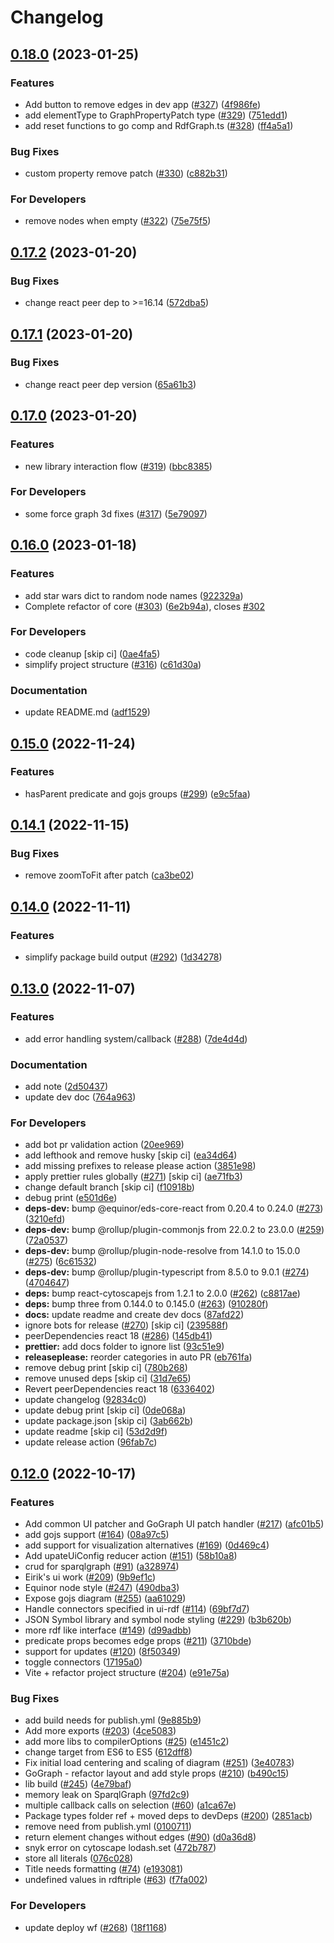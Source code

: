 # Changelog

## [0.18.0](https://github.com/equinor/rdf-graph/compare/v0.17.2...v0.18.0) (2023-01-25)


### Features

* Add button to remove edges in dev app ([#327](https://github.com/equinor/rdf-graph/issues/327)) ([4f986fe](https://github.com/equinor/rdf-graph/commit/4f986fe2c2fb3d8851229cee98347e027c080e84))
* add elementType to GraphPropertyPatch type ([#329](https://github.com/equinor/rdf-graph/issues/329)) ([751edd1](https://github.com/equinor/rdf-graph/commit/751edd10e228cd0f9f3c0a56ff8f6a36e1c12bc4))
* add reset functions to go comp and RdfGraph.ts ([#328](https://github.com/equinor/rdf-graph/issues/328)) ([ff4a5a1](https://github.com/equinor/rdf-graph/commit/ff4a5a14ef679fc4ca77d2ddb713f318b6c62612))


### Bug Fixes

* custom property remove patch ([#330](https://github.com/equinor/rdf-graph/issues/330)) ([c882b31](https://github.com/equinor/rdf-graph/commit/c882b3181459e5921e5ebca4fa67b9d37f145c69))


### For Developers

* remove nodes when empty ([#322](https://github.com/equinor/rdf-graph/issues/322)) ([75e75f5](https://github.com/equinor/rdf-graph/commit/75e75f5ff57ddf6c4959f2dbc75968112ecc04ea))

## [0.17.2](https://github.com/equinor/rdf-graph/compare/v0.17.1...v0.17.2) (2023-01-20)


### Bug Fixes

* change react peer dep to &gt;=16.14 ([572dba5](https://github.com/equinor/rdf-graph/commit/572dba50aa613486bff847b6668fd96880a2bc11))

## [0.17.1](https://github.com/equinor/rdf-graph/compare/v0.17.0...v0.17.1) (2023-01-20)


### Bug Fixes

* change react peer dep version ([65a61b3](https://github.com/equinor/rdf-graph/commit/65a61b38e5c97de1478c4e5fd8dd53a257faaf7c))

## [0.17.0](https://github.com/equinor/rdf-graph/compare/v0.16.0...v0.17.0) (2023-01-20)


### Features

* new library interaction flow ([#319](https://github.com/equinor/rdf-graph/issues/319)) ([bbc8385](https://github.com/equinor/rdf-graph/commit/bbc8385b692539096443bfabe0a0a431f0e0ab98))


### For Developers

* some force graph 3d fixes ([#317](https://github.com/equinor/rdf-graph/issues/317)) ([5e79097](https://github.com/equinor/rdf-graph/commit/5e79097dbf86f0ba38745c49eb89c63bbc5c7249))

## [0.16.0](https://github.com/equinor/rdf-graph/compare/v0.15.1...v0.16.0) (2023-01-18)


### Features

* add star wars dict to random node names ([922329a](https://github.com/equinor/rdf-graph/commit/922329a4e60a3dcbc6f9a784acda127f18755f29))
* Complete refactor of core ([#303](https://github.com/equinor/rdf-graph/issues/303)) ([6e2b94a](https://github.com/equinor/rdf-graph/commit/6e2b94aa082ac9437160d4773c4550d1db104959)), closes [#302](https://github.com/equinor/rdf-graph/issues/302)


### For Developers

* code cleanup [skip ci] ([0ae4fa5](https://github.com/equinor/rdf-graph/commit/0ae4fa53c1925f424a3cf643465e443fcd1ebcfe))
* simplify project structure ([#316](https://github.com/equinor/rdf-graph/issues/316)) ([c61d30a](https://github.com/equinor/rdf-graph/commit/c61d30a2aa108901a6c711f3f2b2bbe31cae2df8))


### Documentation

* update README.md ([adf1529](https://github.com/equinor/rdf-graph/commit/adf152906dff3bfdbf1305983a91c784b58ea83b))

## [0.15.0](https://github.com/equinor/rdf-graph/compare/v0.14.1...v0.15.0) (2022-11-24)


### Features

* hasParent predicate and gojs groups ([#299](https://github.com/equinor/rdf-graph/issues/299)) ([e9c5faa](https://github.com/equinor/rdf-graph/commit/e9c5faa6dcde426ffb1e4f03de3d35c87aad03ba))

## [0.14.1](https://github.com/equinor/rdf-graph/compare/v0.14.0...v0.14.1) (2022-11-15)


### Bug Fixes

* remove zoomToFit after patch ([ca3be02](https://github.com/equinor/rdf-graph/commit/ca3be020ae49e95a97c186a49bfcd38429ef6192))

## [0.14.0](https://github.com/equinor/rdf-graph/compare/v0.13.0...v0.14.0) (2022-11-11)


### Features

* simplify package build output ([#292](https://github.com/equinor/rdf-graph/issues/292)) ([1d34278](https://github.com/equinor/rdf-graph/commit/1d34278ba248c356d87bf22c44fb44c1b28ff71d))

## [0.13.0](https://github.com/equinor/rdf-graph/compare/v0.12.0...v0.13.0) (2022-11-07)


### Features

* add error handling system/callback ([#288](https://github.com/equinor/rdf-graph/issues/288)) ([7de4d4d](https://github.com/equinor/rdf-graph/commit/7de4d4dd08c086154afc871ca63609a7ef6a544b))


### Documentation

* add note ([2d50437](https://github.com/equinor/rdf-graph/commit/2d5043752c86671d1fe5b14b766d0e1723fca9a8))
* update dev doc ([764a963](https://github.com/equinor/rdf-graph/commit/764a9630f273ec0c1fbe381902df445175ab7745))


### For Developers

* add bot pr validation action ([20ee969](https://github.com/equinor/rdf-graph/commit/20ee969e03edd8481701be5b81094d4cb1909d81))
* add lefthook and remove husky [skip ci] ([ea34d64](https://github.com/equinor/rdf-graph/commit/ea34d64b14c597dec1c1e55adbaaf5d39d298b32))
* add missing prefixes to release please action ([3851e98](https://github.com/equinor/rdf-graph/commit/3851e98c27ab0c230fabc4a516d28291f2158e10))
* apply prettier rules globally ([#271](https://github.com/equinor/rdf-graph/issues/271)) [skip ci] ([ae71fb3](https://github.com/equinor/rdf-graph/commit/ae71fb3d9b0243d85a55183a18e6ff4c3be22595))
* change default branch [skip ci] ([f10918b](https://github.com/equinor/rdf-graph/commit/f10918bbbf9fe6b940521d99a231e128f0a1be3b))
* debug print ([e501d6e](https://github.com/equinor/rdf-graph/commit/e501d6ef3b688ca366d8145efeac7e793c2ab673))
* **deps-dev:** bump @equinor/eds-core-react from 0.20.4 to 0.24.0 ([#273](https://github.com/equinor/rdf-graph/issues/273)) ([3210efd](https://github.com/equinor/rdf-graph/commit/3210efd2654af9f5f488a6cf087d0c2e742f6fd7))
* **deps-dev:** bump @rollup/plugin-commonjs from 22.0.2 to 23.0.0 ([#259](https://github.com/equinor/rdf-graph/issues/259)) ([72a0537](https://github.com/equinor/rdf-graph/commit/72a05371168761d8f37b8400365ccacc44351c90))
* **deps-dev:** bump @rollup/plugin-node-resolve from 14.1.0 to 15.0.0 ([#275](https://github.com/equinor/rdf-graph/issues/275)) ([6c61532](https://github.com/equinor/rdf-graph/commit/6c615327879bb03ce6faba9b74578ad142e69e38))
* **deps-dev:** bump @rollup/plugin-typescript from 8.5.0 to 9.0.1 ([#274](https://github.com/equinor/rdf-graph/issues/274)) ([4704647](https://github.com/equinor/rdf-graph/commit/4704647e4de56584e5092a615b0d48fbd0523d1d))
* **deps:** bump react-cytoscapejs from 1.2.1 to 2.0.0 ([#262](https://github.com/equinor/rdf-graph/issues/262)) ([c8817ae](https://github.com/equinor/rdf-graph/commit/c8817aef7433c74f14db3eb75da0ea3734623800))
* **deps:** bump three from 0.144.0 to 0.145.0 ([#263](https://github.com/equinor/rdf-graph/issues/263)) ([910280f](https://github.com/equinor/rdf-graph/commit/910280fd3bfef59ea23144bc935df1101fa1dc1f))
* **docs:** update readme and create dev docs ([87afd22](https://github.com/equinor/rdf-graph/commit/87afd224c0e52b761865a1c7af8ea7ebbd6ce8b4))
* ignore bots for release ([#270](https://github.com/equinor/rdf-graph/issues/270)) [skip ci] ([239588f](https://github.com/equinor/rdf-graph/commit/239588fb2fd25b89058b0afd5c82534c369bcc93))
* peerDependencies react 18 ([#286](https://github.com/equinor/rdf-graph/issues/286)) ([145db41](https://github.com/equinor/rdf-graph/commit/145db4125dbde68d4e846c2feb861e49d7685f4b))
* **prettier:** add docs folder to ignore list ([93c51e9](https://github.com/equinor/rdf-graph/commit/93c51e92fcf4686387db051771fcb27360d82132))
* **releaseplease:** reorder categories in auto PR ([eb761fa](https://github.com/equinor/rdf-graph/commit/eb761faa2b98f6e09bceceb33c722e8567c3d7fe))
* remove debug print [skip ci] ([780b268](https://github.com/equinor/rdf-graph/commit/780b268835e6f29bb6c2e2c1d219aca43e0b7733))
* remove unused deps [skip ci] ([31d7e65](https://github.com/equinor/rdf-graph/commit/31d7e6524978a30a69ac9e072687c0005fcba677))
* Revert peerDependencies react 18 ([6336402](https://github.com/equinor/rdf-graph/commit/633640287c43767b161a3387acd4a35d52071479))
* update changelog ([92834c0](https://github.com/equinor/rdf-graph/commit/92834c0cf294ac482ff74c5809d869abcca4e1e6))
* update debug print [skip ci] ([0de068a](https://github.com/equinor/rdf-graph/commit/0de068aa1a12a35cf08d4bd0f48869c2b8a8858f))
* update package.json [skip ci] ([3ab662b](https://github.com/equinor/rdf-graph/commit/3ab662be13541312806128dd1580a2f049964756))
* update readme [skip ci] ([53d2d9f](https://github.com/equinor/rdf-graph/commit/53d2d9f005af80b2ef0ebea9c16ddf304a64ffd4))
* update release action ([96fab7c](https://github.com/equinor/rdf-graph/commit/96fab7c6c60e125358c7520ac0d2d6d5ea6eed15))

## [0.12.0](https://github.com/equinor/rdf-graph/compare/v1.0.0...v0.12.0) (2022-10-17)


### Features

* Add common UI patcher and GoGraph UI patch handler ([#217](https://github.com/equinor/rdf-graph/issues/217)) ([afc01b5](https://github.com/equinor/rdf-graph/commit/afc01b59d5094ddcda88004f7c4ac942596931ac))
* add gojs support ([#164](https://github.com/equinor/rdf-graph/issues/164)) ([08a97c5](https://github.com/equinor/rdf-graph/commit/08a97c5f38f3859718e385356bc90491022c929b))
* add support for visualization alternatives ([#169](https://github.com/equinor/rdf-graph/issues/169)) ([0d469c4](https://github.com/equinor/rdf-graph/commit/0d469c454003269fefcbf33c1e044eee31d3adb5))
* Add upateUiConfig reducer action ([#151](https://github.com/equinor/rdf-graph/issues/151)) ([58b10a8](https://github.com/equinor/rdf-graph/commit/58b10a8f121ff0b5b04e254b4c666a328b8c0ac5))
* crud for sparqlgraph ([#91](https://github.com/equinor/rdf-graph/issues/91)) ([a328974](https://github.com/equinor/rdf-graph/commit/a328974ab17478b5e36643abdfb87d06227c177d))
* Eirik's ui work ([#209](https://github.com/equinor/rdf-graph/issues/209)) ([9b9ef1c](https://github.com/equinor/rdf-graph/commit/9b9ef1cdb2bb5e622b647749dd52617cbc6ef03e))
* Equinor node style ([#247](https://github.com/equinor/rdf-graph/issues/247)) ([490dba3](https://github.com/equinor/rdf-graph/commit/490dba35b958294a3b33cd6e48c2ed324d42538b))
* Expose gojs diagram ([#255](https://github.com/equinor/rdf-graph/issues/255)) ([aa61029](https://github.com/equinor/rdf-graph/commit/aa61029e88e804a132586c1594cd253ab74cc49c))
* Handle connectors specified in ui-rdf ([#114](https://github.com/equinor/rdf-graph/issues/114)) ([69bf7d7](https://github.com/equinor/rdf-graph/commit/69bf7d765bc89c1da9568dd628203ccdf3b912af))
* JSON Symbol library and symbol node styling ([#229](https://github.com/equinor/rdf-graph/issues/229)) ([b3b620b](https://github.com/equinor/rdf-graph/commit/b3b620bca9ccafbffbac4e25bd9bf6f7b6cc918a))
* more rdf like interface ([#149](https://github.com/equinor/rdf-graph/issues/149)) ([d99adbb](https://github.com/equinor/rdf-graph/commit/d99adbb2d96fa1058d07ddfd32f24bc165e2b978))
* predicate props becomes edge props ([#211](https://github.com/equinor/rdf-graph/issues/211)) ([3710bde](https://github.com/equinor/rdf-graph/commit/3710bdec7967b20faca73c30d2e6a7fb068fa530))
* support for updates ([#120](https://github.com/equinor/rdf-graph/issues/120)) ([8f50349](https://github.com/equinor/rdf-graph/commit/8f5034998069d1a317675e9828e88a29b4e51c0e))
* toggle connectors ([17195a0](https://github.com/equinor/rdf-graph/commit/17195a02186d6f5a2cf23b55cb5d970f55cff683))
* Vite + refactor project structure ([#204](https://github.com/equinor/rdf-graph/issues/204)) ([e91e75a](https://github.com/equinor/rdf-graph/commit/e91e75a89f801272723da641841377b4a93493bc))


### Bug Fixes

* add build needs for publish.yml ([9e885b9](https://github.com/equinor/rdf-graph/commit/9e885b903afc2c4e72358bfded64b82ea5762a83))
* Add more exports ([#203](https://github.com/equinor/rdf-graph/issues/203)) ([4ce5083](https://github.com/equinor/rdf-graph/commit/4ce5083ea264e6112781f2bc4856cb341e230026))
* add more libs to compilerOptions ([#25](https://github.com/equinor/rdf-graph/issues/25)) ([e1451c2](https://github.com/equinor/rdf-graph/commit/e1451c2cef367afa1539dfaeed185d913cb88fca))
* change target from ES6 to ES5 ([612dff8](https://github.com/equinor/rdf-graph/commit/612dff835f3dccd2efa7bae28dec5874f31e4f55))
* Fix initial load centering and scaling of diagram ([#251](https://github.com/equinor/rdf-graph/issues/251)) ([3e40783](https://github.com/equinor/rdf-graph/commit/3e40783913216630b42ab7bceb32a2465cbabb99))
* GoGraph - refactor layout and add style props ([#210](https://github.com/equinor/rdf-graph/issues/210)) ([b490c15](https://github.com/equinor/rdf-graph/commit/b490c15eb9ca0ab786a0ce5ce3b24d4dc1deeda6))
* lib build  ([#245](https://github.com/equinor/rdf-graph/issues/245)) ([4e79baf](https://github.com/equinor/rdf-graph/commit/4e79bafd1d30b869a9431d7527a3bdc57e9dbccb))
* memory leak on SparqlGraph ([97fd2c9](https://github.com/equinor/rdf-graph/commit/97fd2c932825464abb35f90b4d046e5bcd1814c1))
* multiple callback calls on selection ([#60](https://github.com/equinor/rdf-graph/issues/60)) ([a1ca67e](https://github.com/equinor/rdf-graph/commit/a1ca67e0a114c4a403e5221300f2734c7b0487ee))
* Package types folder ref + moved deps to devDeps ([#200](https://github.com/equinor/rdf-graph/issues/200)) ([2851acb](https://github.com/equinor/rdf-graph/commit/2851acbedd04970520b97c2e427787c7dafb14f5))
* remove need from publish.yml ([0100711](https://github.com/equinor/rdf-graph/commit/0100711466286bcf9f5f92f7f3587021011efe56))
* return element changes without edges ([#90](https://github.com/equinor/rdf-graph/issues/90)) ([d0a36d8](https://github.com/equinor/rdf-graph/commit/d0a36d8187f6cd2eb45d294bf80b8f7b70bac6a9))
* snyk error on cytoscape lodash.set ([472b787](https://github.com/equinor/rdf-graph/commit/472b7878f82519ee49214975fbe7ba2e725f2df1))
* store all literals ([076c028](https://github.com/equinor/rdf-graph/commit/076c028029de75d2f9bbd92383da5edeef02275c))
* Title needs formatting ([#74](https://github.com/equinor/rdf-graph/issues/74)) ([e193081](https://github.com/equinor/rdf-graph/commit/e193081b449ee450ddbd41479d4d519a81d237b5))
* undefined values in rdftriple ([#63](https://github.com/equinor/rdf-graph/issues/63)) ([f7fa002](https://github.com/equinor/rdf-graph/commit/f7fa002314a23e8098510c86e535bc1a9129fc65))

### For Developers

* update deploy wf ([#268](https://github.com/equinor/rdf-graph/issues/268)) ([18f1168](https://github.com/equinor/rdf-graph/commit/18f11681aaff219c80de46e94850ada534e817cc))
